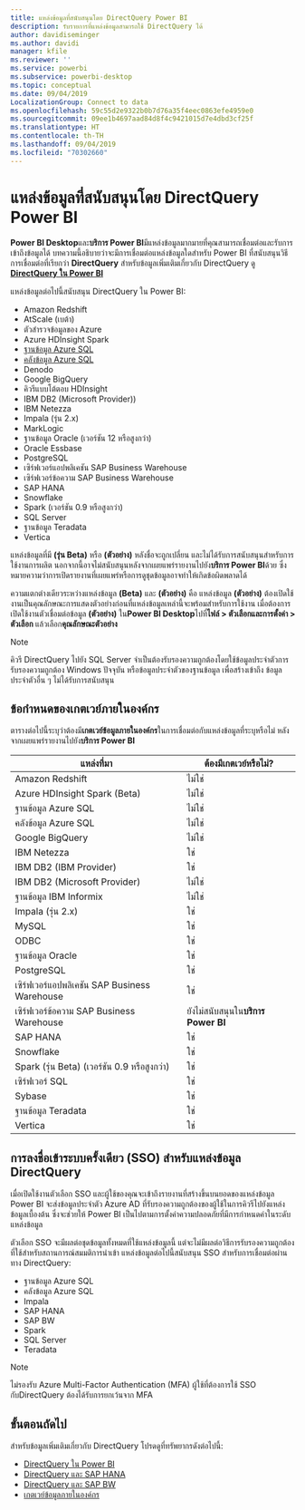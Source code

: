 ```yaml
---
title: แหล่งข้อมูลที่สนับสนุนโดย DirectQuery Power BI
description: รับรายการที่แหล่งข้อมูลสามารถใช้ DirectQuery ได้
author: davidiseminger
ms.author: davidi
manager: kfile
ms.reviewer: ''
ms.service: powerbi
ms.subservice: powerbi-desktop
ms.topic: conceptual
ms.date: 09/04/2019
LocalizationGroup: Connect to data
ms.openlocfilehash: 59c55d2e9322b0b7d76a35f4eec0863efe4959e0
ms.sourcegitcommit: 09ee1b4697aad84d8f4c9421015d7e4dbd3cf25f
ms.translationtype: HT
ms.contentlocale: th-TH
ms.lasthandoff: 09/04/2019
ms.locfileid: "70302660"
---
```

# <a name="data-sources-supported-by-directquery-in-power-bi"></a>แหล่งข้อมูลที่สนับสนุนโดย DirectQuery Power BI

**Power BI Desktop**และ**บริการ Power BI**มีแหล่งข้อมูลมากมายที่คุณสามารถเชื่อมต่อและรับการเข้าถึงข้อมูลได้ บทความนี้อธิบายว่าจะมีการเชื่อมต่อแหล่งข้อมูลใดสำหรับ Power BI ที่สนับสนุนวิธีการเชื่อมต่อที่เรียกว่า **DirectQuery** สำหรับข้อมูลเพิ่มเติมเกี่ยวกับ DirectQuery ดู[ **DirectQuery ใน Power BI**](desktop-directquery-about.md)

แหล่งข้อมูลต่อไปนี้สนับสนุน DirectQuery ใน Power BI:

* Amazon Redshift
* AtScale (เบต้า)
* ตัวสำรวจข้อมูลของ Azure
* Azure HDInsight Spark
* [ฐานข้อมูล Azure SQL](service-azure-sql-database-with-direct-connect.md)
* [คลังข้อมูล Azure SQL](service-azure-sql-data-warehouse-with-direct-connect.md)
* Denodo
* Google BigQuery
* คิวรีแบบโต้ตอบ HDInsight
* IBM DB2 (Microsoft Provider))
* IBM Netezza
* Impala (รุ่น 2.x)
* MarkLogic
* ฐานข้อมูล Oracle (เวอร์ชัน 12 หรือสูงกว่า)
* Oracle Essbase
* PostgreSQL
* เซิร์ฟเวอร์แอปพลิเคชัน SAP Business Warehouse
* เซิร์ฟเวอร์ข้อความ SAP Business Warehouse
* SAP HANA
* Snowflake
* Spark (เวอร์ชัน 0.9 หรือสูงกว่า)
* SQL Server
* ฐานข้อมูล Teradata
* Vertica

แหล่งข้อมูลที่มี **(รุ่น Beta)** หรือ **(ตัวอย่าง)** หลังชื่อจะถูกเปลี่ยน และไม่ได้รับการสนับสนุนสำหรับการใช้งานการผลิต นอกจากนี้อาจไม่สนับสนุนหลังจากเผยแพร่รายงานไปยัง**บริการ Power BI**ด้วย ซึ่งหมายความว่าการเปิดรายงานที่เผยแพร่หรือการดูชุดข้อมูลอาจทำให้เกิดข้อผิดพลาดได้

ความแตกต่างเดียวระหว่างแหล่งข้อมูล **(Beta)** และ **(ตัวอย่าง)** คือ แหล่งข้อมูล **(ตัวอย่าง)** ต้องเปิดใช้งานเป็นคุณลักษณะการแสดงตัวอย่างก่อนที่แหล่งข้อมูลเหล่านี้จะพร้อมสำหรับการใช้งาน เมื่อต้องการเปิดใช้งานตัวเชื่อมต่อข้อมูล **(ตัวอย่าง)** ใน**Power BI Desktop**ไปที่**ไฟล์ > ตัวเลือกและการตั้งค่า > ตัวเลือก** แล้วเลือก**คุณลักษณะตัวอย่าง**

> [!NOTE]
> คิวรี DirectQuery ไปยัง SQL Server จำเป็นต้องรับรองความถูกต้องโดยใช้ข้อมูลประจำตัวการรับรองความถูกต้อง Windows ปัจจุบัน หรือข้อมูลประจำตัวของฐานข้อมูล เพื่อสร้างเข้าถึง ข้อมูลประจำตัวอื่น ๆ ไม่ได้รับการสนับสนุน
>

## <a name="on-premises-gateway-requirements"></a>ข้อกำหนดของเกตเวย์ภายในองค์กร
ตารางต่อไปนี้ระบุว่าต้องมี**เกตเวย์ข้อมูลภายในองค์กร**ในการเชื่อมต่อกับแหล่งข้อมูลที่ระบุหรือไม่ หลังจากเผยแพร่รายงานไปยัง**บริการ Power BI**

| แหล่งที่มา | ต้องมีเกตเวย์หรือไม่? |
| --- | --- |
| Amazon Redshift |ไม่ใช่ |
| Azure HDInsight Spark (Beta) |ไม่ใช่ |
| ฐานข้อมูล Azure SQL |ไม่ใช่ |
| คลังข้อมูล Azure SQL |ไม่ใช่ |
| Google BigQuery |ไม่ใช่ |
| IBM Netezza |ใช่ |
| IBM DB2 (IBM Provider) |ใช่ |
| IBM DB2 (Microsoft Provider) |ไม่ใช่ |
| ฐานข้อมูล IBM Informix |ไม่ใช่ |
| Impala (รุ่น 2.x) |ใช่ |
| MySQL |ใช่ |
| ODBC |ใช่ |
| ฐานข้อมูล Oracle |ใช่ |
| PostgreSQL |ใช่ |
| เซิร์ฟเวอร์แอปพลิเคชัน SAP Business Warehouse |ใช่ |
| เซิร์ฟเวอร์ข้อความ SAP Business Warehouse |ยังไม่สนับสนุนใน**บริการ Power BI** |
| SAP HANA |ใช่ |
| Snowflake |ใช่ |
| Spark (รุ่น Beta) (เวอร์ชัน 0.9 หรือสูงกว่า) |ใช่ |
| เซิร์ฟเวอร์ SQL |ใช่ |
| Sybase |ใช่ |
| ฐานข้อมูล Teradata |ใช่ |
| Vertica |ใช่ |


## <a name="single-sign-on-sso-for-directquery-sources"></a>การลงชื่อเข้าระบบครั้งเดียว (SSO) สำหรับแหล่งข้อมูล DirectQuery

เมื่อเปิดใช้งานตัวเลือก SSO และผู้ใช้ของคุณจะเข้าถึงรายงานที่สร้างขึ้นบนยอดของแหล่งข้อมูล Power BI จะส่งข้อมูลประจำตัว Azure AD ที่รับรองความถูกต้องของผู้ใช้ในการคิวรีไปยังแหล่งข้อมูลเบื้องต้น ซึ่งจะช่วยให้ Power BI เป็นไปตามการตั้งค่าความปลอดภัยที่มีการกำหนดค่าในระดับแหล่งข้อมูล

ตัวเลือก SSO จะมีผลต่อชุดข้อมูลทั้งหมดที่ใช้แหล่งข้อมูลนี้ แต่จะไม่มีผลต่อวิธีการรับรองความถูกต้องที่ใช้สำหรับสถานการณ์สมมติการนำเข้า แหล่งข้อมูลต่อไปนี้สนับสนุน SSO สำหรับการเชื่อมต่อผ่านทาง DirectQuery:

- ฐานข้อมูล Azure SQL
- คลังข้อมูล Azure SQL
- Impala
- SAP HANA
- SAP BW
- Spark
- SQL Server
- Teradata

> [!Note]
> ไม่รองรับ Azure Multi-Factor Authentication (MFA) ผู้ใช้ที่ต้องการใช้ SSO กับDirectQuery ต้องได้รับการยกเว้นจาก MFA

## <a name="next-steps"></a>ขั้นตอนถัดไป
สำหรับข้อมูลเพิ่มเติมเกี่ยวกับ DirectQuery โปรดดูที่ทรัพยากรดังต่อไปนี้:

* [DirectQuery ใน Power BI](desktop-directquery-about.md)
* [DirectQuery และ SAP HANA](desktop-directquery-sap-hana.md)
* [DirectQuery และ SAP BW](desktop-directquery-sap-bw.md)
* [เกตเวย์ข้อมูลภายในองค์กร](service-gateway-onprem.md)

